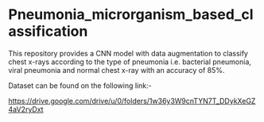 # Pneumonia_microrganism_based_classification
This repository provides a CNN model with data augmentation to classify chest x-rays according to the type of pneumonia i.e. bacterial pneumonia, viral pneumonia and normal chest x-ray with an accuracy of 85%.

Dataset can be found on the following link:-

https://drive.google.com/drive/u/0/folders/1w36y3W9cnTYN7T_DDykXeGZ4aV2ryDxt
